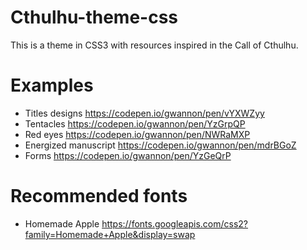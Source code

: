 # Cthulhu-theme-css
This is a theme in CSS3 with resources inspired in the Call of Cthulhu.

# Examples
* Titles designs https://codepen.io/gwannon/pen/vYXWZyy
* Tentacles https://codepen.io/gwannon/pen/YzGrpQP
* Red eyes https://codepen.io/gwannon/pen/NWRaMXP
* Energized manuscript https://codepen.io/gwannon/pen/mdrBGoZ
* Forms https://codepen.io/gwannon/pen/YzGeQrP

# Recommended fonts
* Homemade Apple https://fonts.googleapis.com/css2?family=Homemade+Apple&display=swap
